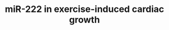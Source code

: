 ---
annotations:
- id: PW:0000004
  parent: regulatory pathway
  type: Pathway Ontology
  value: regulatory pathway
- id: CL:0000746
  parent: native cell
  type: Cell Type Ontology
  value: cardiac muscle cell
- id: PW:0000808
  parent: regulatory pathway
  type: Pathway Ontology
  value: microRNA pathway
authors:
- Khanspers
- AlexanderPico
- Elisa
- Eweitz
description: miR-222 is necessary for exercise-induced cardiac growth and protects
  against pathological cardiac remodeling.
last-edited: 2021-06-04
organisms:
- Mus musculus
redirect_from:
- /index.php/Pathway:WP2928
- /instance/WP2928
revision: null
schema-jsonld:
- '@context': https://schema.org/
  '@id': https://wikipathways.github.io/pathways/WP2928.html
  '@type': Dataset
  creator:
    '@type': Organization
    name: WikiPathways
  description: miR-222 is necessary for exercise-induced cardiac growth and protects
    against pathological cardiac remodeling.
  keywords:
  - Cdkn1b
  - Hipk1
  - Hipk2
  - Hmbox1
  - Mir222
  license: CC0
  name: miR-222 in exercise-induced cardiac growth
seo: CreativeWork
title: miR-222 in exercise-induced cardiac growth
wpid: WP2928
---